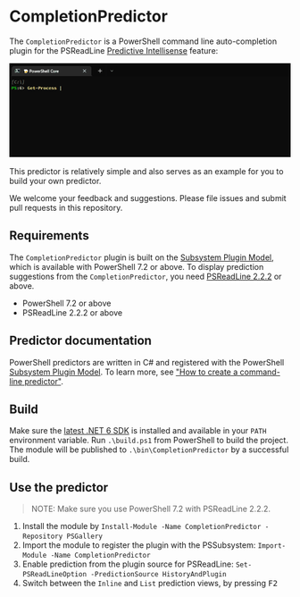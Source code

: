 # CompletionPredictor

The `CompletionPredictor` is a PowerShell command line auto-completion plugin for the PSReadLine
[Predictive Intellisense](https://devblogs.microsoft.com/powershell/announcing-psreadline-2-1-with-predictive-intellisense/) feature:

![CompletionPredictor](./tools/images/CompletionPredictor.gif)

This predictor is relatively simple and also serves as an example for you to build your own predictor.

We welcome your feedback and suggestions. Please file issues and submit pull requests in this repository.

## Requirements

The `CompletionPredictor` plugin is built on the [Subsystem Plugin Model][subsystem-plugin-model],
which is available with PowerShell 7.2 or above.
To display prediction suggestions from the `CompletionPredictor`,
you need [PSReadLine 2.2.2](https://www.powershellgallery.com/packages/PSReadLine/2.2.2) or above.

- PowerShell 7.2 or above
- PSReadLine 2.2.2 or above

## Predictor documentation

PowerShell predictors are written in C# and registered with the PowerShell [Subsystem Plugin Model][subsystem-plugin-model].
To learn more, see ["How to create a command-line predictor"]( https://docs.microsoft.com/powershell/scripting/dev-cross-plat/create-cmdline-predictor).

## Build

Make sure the [latest .NET 6 SDK](https://dotnet.microsoft.com/download/dotnet/6.0) is installed and
available in your `PATH` environment variable.
Run `.\build.ps1` from PowerShell to build the project.
The module will be published to `.\bin\CompletionPredictor` by a successful build.

## Use the predictor

> NOTE: Make sure you use PowerShell 7.2 with PSReadLine 2.2.2.

1. Install the module by `Install-Module -Name CompletionPredictor -Repository PSGallery`
1. Import the module to register the plugin with the PSSubsystem: `Import-Module -Name CompletionPredictor`
1. Enable prediction from the plugin source for PSReadLine: `Set-PSReadLineOption -PredictionSource HistoryAndPlugin`
1. Switch between the `Inline` and `List` prediction views, by pressing <kbd>F2</kbd>

[subsystem-plugin-model]: https://docs.microsoft.com/powershell/scripting/learn/experimental-features#pssubsystempluginmodel
